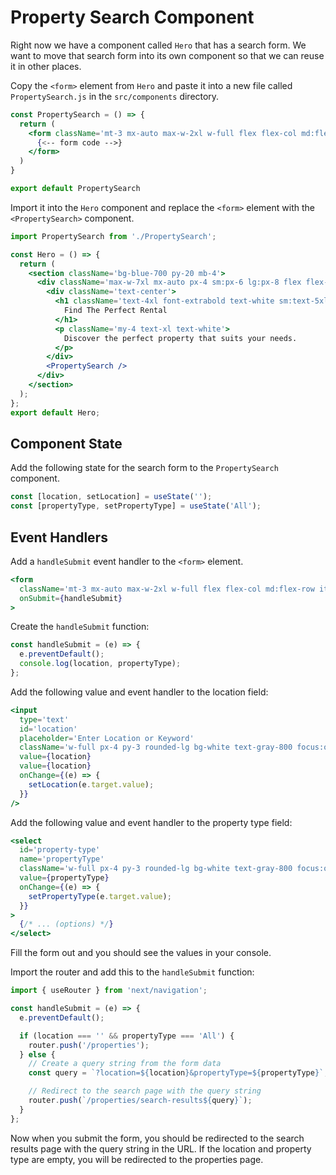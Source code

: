 # Property Search Component

Right now we have a component called `Hero` that has a search form. We want to move that search form into its own component so that we can reuse it in other places.

Copy the `<form>` element from `Hero` and paste it into a new file called `PropertySearch.js` in the `src/components` directory.

```jsx
const PropertySearch = () => {
  return (
    <form className='mt-3 mx-auto max-w-2xl w-full flex flex-col md:flex-row items-center'>
      {<-- form code -->}
    </form>
  )
}

export default PropertySearch
```

Import it into the `Hero` component and replace the `<form>` element with the `<PropertySearch>` component.

```jsx
import PropertySearch from './PropertySearch';

const Hero = () => {
  return (
    <section className='bg-blue-700 py-20 mb-4'>
      <div className='max-w-7xl mx-auto px-4 sm:px-6 lg:px-8 flex flex-col items-center'>
        <div className='text-center'>
          <h1 className='text-4xl font-extrabold text-white sm:text-5xl md:text-6xl'>
            Find The Perfect Rental
          </h1>
          <p className='my-4 text-xl text-white'>
            Discover the perfect property that suits your needs.
          </p>
        </div>
        <PropertySearch />
      </div>
    </section>
  );
};
export default Hero;
```

## Component State

Add the following state for the search form to the `PropertySearch` component.

```jsx
const [location, setLocation] = useState('');
const [propertyType, setPropertyType] = useState('All');
```

## Event Handlers

Add a `handleSubmit` event handler to the `<form>` element.

```jsx
<form
  className='mt-3 mx-auto max-w-2xl w-full flex flex-col md:flex-row items-center'
  onSubmit={handleSubmit}
>
```

Create the `handleSubmit` function:

```jsx
const handleSubmit = (e) => {
  e.preventDefault();
  console.log(location, propertyType);
};
```

Add the following value and event handler to the location field:

```jsx
<input
  type='text'
  id='location'
  placeholder='Enter Location or Keyword'
  className='w-full px-4 py-3 rounded-lg bg-white text-gray-800 focus:outline-none focus:ring focus:ring-blue-500'
  value={location}
  value={location}
  onChange={(e) => {
    setLocation(e.target.value);
  }}
/>
```

Add the following value and event handler to the property type field:

```jsx
<select
  id='property-type'
  name='propertyType'
  className='w-full px-4 py-3 rounded-lg bg-white text-gray-800 focus:outline-none focus:ring focus:ring-blue-500'
  value={propertyType}
  onChange={(e) => {
    setPropertyType(e.target.value);
  }}
>
  {/* ... (options) */}
</select>
```

Fill the form out and you should see the values in your console.

Import the router and add this to the `handleSubmit` function:

```js
import { useRouter } from 'next/navigation';
```

```js
const handleSubmit = (e) => {
  e.preventDefault();

  if (location === '' && propertyType === 'All') {
    router.push('/properties');
  } else {
    // Create a query string from the form data
    const query = `?location=${location}&propertyType=${propertyType}`;

    // Redirect to the search page with the query string
    router.push(`/properties/search-results${query}`);
  }
};
```

Now when you submit the form, you should be redirected to the search results page with the query string in the URL. If the location and property type are empty, you will be redirected to the properties page.

